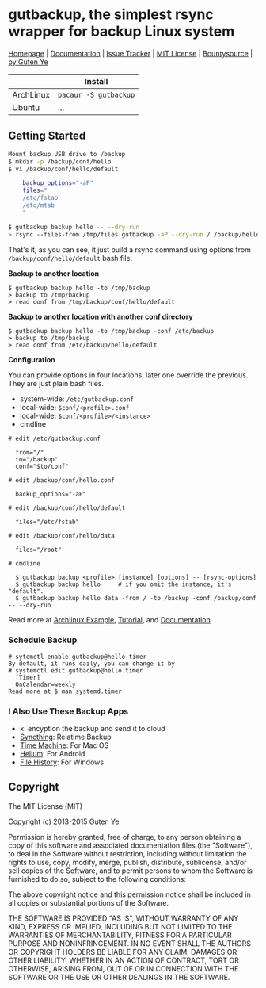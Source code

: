 gutbackup, the simplest rsync wrapper for backup Linux system
================================

[Homepage](https://github.com/gutenye/gutbackup) |
[Documentation](https://github.com/gutenye/gutbackup/wiki) |
[Issue Tracker](https://github.com/gutenye/gutbackup/issues) |
[MIT License](http://choosealicense.com/licenses/mit) |
[Bountysource](https://www.bountysource.com/teams/gutenye) |
[by Guten Ye](http://guten.me)

|                |  Install                                         |
|----------------|------------------------------------------ |
| ArchLinux      | `pacaur -S gutbackup` |
| Ubuntu         |  ... |

Getting Started
---------------

``` bash
Mount backup USB drive to /backup
$ mkdir -p /backup/conf/hello
$ vi /backup/conf/hello/default

    backup_options="-aP"
    files="
    /etc/fstab
    /etc/mtab
    "

$ gutbackup backup hello -- --dry-run
> rsync --files-from /tmp/files.gutbackup -aP --dry-run / /backup/hello/
```

That's it, as you can see, it just build a rsync command using options from `/backup/conf/hello/default` bash file.

**Backup to another location**

```
$ gutbackup backup hello -to /tmp/backup
> backup to /tmp/backup
> read conf from /tmp/backup/conf/hello/default
```

**Backup to another location with another conf directory**

```
$ gutbackup backup hello -to /tmp/backup -conf /etc/backup
> backup to /tmp/backup
> read conf from /etc/backup/hello/default
```

**Configuration**

You can provide options in four locations, later one override the previous. They are just plain bash files.

- system-wide: `/etc/gutbackup.conf`
- local-wide: `$conf/<profile>.conf`
- local-wide: `$conf/<profile>/<instance>`
- cmdline

```
# edit /etc/gutbackup.conf

  from="/"
  to="/backup"
  conf="$to/conf"

# edit /backup/conf/hello.conf

  backup_options="-aP"

# edit /backup/conf/hello/default

  files="/etc/fstab"

# edit /backup/conf/hello/data

  files="/root"

# cmdline

  $ gutbackup backup <profile> [instance] [options] -- [rsync-options]
  $ gutbackup backup hello     # if you omit the instance, it's "default".
  $ gutbackup backup hello data -from / -to /backup -conf /backup/conf -- --dry-run
```

Read more at [Archlinux Example](https://github.com/gutenye/gutbackup/tree/master/examples/archlinux), [Tutorial](https://github.com/gutenye/gutbackup/wiki/Tutorial), and
[Documentation](https://github.com/gutenye/gutbackup/wiki)

### Schedule Backup

```
# sytemctl enable gutbackup@hello.timer
By default, it runs daily, you can change it by
# systemctl edit gutbackup@hello.timer
  [Timer]
  OnCalendar=weekly
Read more at $ man systemd.timer
```

### I Also Use These Backup Apps

- x: encyption the backup and send it to cloud
- [Syncthing](https://syncthing.net/): Relatime Backup
- [Time Machine](https://support.apple.com/en-us/HT201250): For Mac OS
- [Helium](https://play.google.com/store/apps/details?id=com.koushikdutta.backup&hl=en): For Android
- [File History](http://windows.microsoft.com/en-us/windows-8/how-use-file-history): For Windows

Copyright
---------

The MIT License (MIT)

Copyright (c) 2013-2015 Guten Ye

Permission is hereby granted, free of charge, to any person obtaining a copy
of this software and associated documentation files (the "Software"), to deal
in the Software without restriction, including without limitation the rights
to use, copy, modify, merge, publish, distribute, sublicense, and/or sell
copies of the Software, and to permit persons to whom the Software is
furnished to do so, subject to the following conditions:

The above copyright notice and this permission notice shall be included in all
copies or substantial portions of the Software.

THE SOFTWARE IS PROVIDED "AS IS", WITHOUT WARRANTY OF ANY KIND, EXPRESS OR
IMPLIED, INCLUDING BUT NOT LIMITED TO THE WARRANTIES OF MERCHANTABILITY,
FITNESS FOR A PARTICULAR PURPOSE AND NONINFRINGEMENT. IN NO EVENT SHALL THE
AUTHORS OR COPYRIGHT HOLDERS BE LIABLE FOR ANY CLAIM, DAMAGES OR OTHER
LIABILITY, WHETHER IN AN ACTION OF CONTRACT, TORT OR OTHERWISE, ARISING FROM,
OUT OF OR IN CONNECTION WITH THE SOFTWARE OR THE USE OR OTHER DEALINGS IN THE
SOFTWARE.
